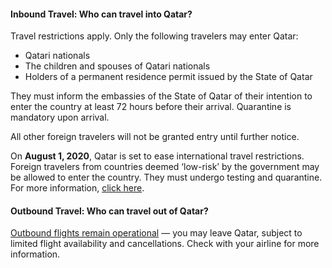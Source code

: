 #### Inbound Travel: Who can travel into Qatar?

Travel restrictions apply. Only the following travelers may enter Qatar:

- Qatari nationals
- The children and spouses of Qatari nationals
- Holders of a permanent residence permit issued by the State of Qatar

They must inform the embassies of the State of Qatar of their intention to enter the country at least 72 hours before their arrival. Quarantine is mandatory upon arrival.

All other foreign travelers will not be granted entry until further notice.

On **August 1, 2020**, Qatar is set to ease international travel restrictions. Foreign travelers from countries deemed ‘low-risk’ by the government may be allowed to enter the country. They must undergo testing and quarantine. For more information, [click here](https://covid19.moph.gov.qa/EN/Pages/Countries-Classified-Low-Risk-of-COVID-19.aspx).

#### Outbound Travel: Who can travel out of Qatar?

[Outbound flights remain operational](https://www.gco.gov.qa/en/travel/) — you may leave Qatar, subject to limited flight availability and cancellations. Check with your airline for more information.

